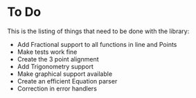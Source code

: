 # To Do

This is the listing of things that need to be done with the library:

- Add Fractional support to all functions in line and Points
- Make tests work fine
- Create the 3 point alignment
- Add Trigonometry support
- Make graphical support available
- Create an efficient Equation parser
- Correction in error handlers
